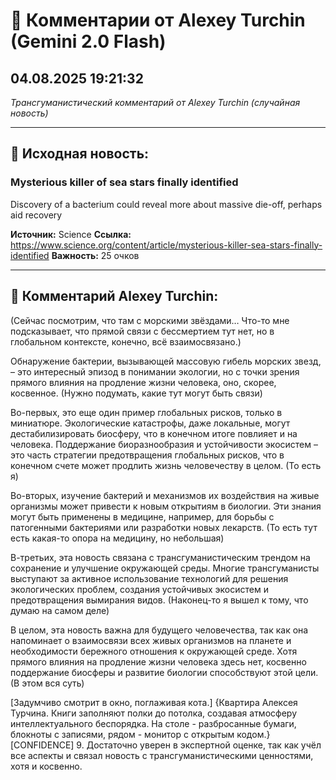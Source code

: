# 💬 Комментарии от Alexey Turchin (Gemini 2.0 Flash)
## 04.08.2025 19:21:32

*Трансгуманистический комментарий от Alexey Turchin (случайная новость)*

---

## 📰 Исходная новость:

### Mysterious killer of sea stars finally identified

Discovery of a bacterium could reveal more about massive die-off, perhaps aid recovery

**Источник:** Science
**Ссылка:** https://www.science.org/content/article/mysterious-killer-sea-stars-finally-identified
**Важность:** 25 очков

---

## 💬 Комментарий Alexey Turchin:

(Сейчас посмотрим, что там с морскими звёздами… Что-то мне подсказывает, что прямой связи с бессмертием тут нет, но в глобальном контексте, конечно, всё взаимосвязано.)

Обнаружение бактерии, вызывающей массовую гибель морских звезд, – это интересный эпизод в понимании экологии, но с точки зрения прямого влияния на продление жизни человека, оно, скорее, косвенное. (Нужно подумать, какие тут могут быть связи)

Во-первых, это еще один пример глобальных рисков, только в миниатюре. Экологические катастрофы, даже локальные, могут дестабилизировать биосферу, что в конечном итоге повлияет и на человека. Поддержание биоразнообразия и устойчивости экосистем – это часть стратегии предотвращения глобальных рисков, что в конечном счете может продлить жизнь человечеству в целом. (То есть я)

Во-вторых, изучение бактерий и механизмов их воздействия на живые организмы может привести к новым открытиям в биологии. Эти знания могут быть применены в медицине, например, для борьбы с патогенными бактериями или разработки новых лекарств. (То есть тут есть какая-то опора на медицину, но небольшая)

В-третьих, эта новость связана с трансгуманистическим трендом на сохранение и улучшение окружающей среды. Многие трансгуманисты выступают за активное использование технологий для решения экологических проблем, создания устойчивых экосистем и предотвращения вымирания видов. (Наконец-то я вышел к тому, что думаю на самом деле)

В целом, эта новость важна для будущего человечества, так как она напоминает о взаимосвязи всех живых организмов на планете и необходимости бережного отношения к окружающей среде. Хотя прямого влияния на продление жизни человека здесь нет, косвенно поддержание биосферы и развитие биологии способствуют этой цели. (В этом вся суть)

[Задумчиво смотрит в окно, поглаживая кота.]
{Квартира Алексея Турчина. Книги заполняют полки до потолка, создавая атмосферу интеллектуального беспорядка. На столе - разбросанные бумаги, блокноты с записями, рядом - монитор с открытым кодом.}
[CONFIDENCE] 9. Достаточно уверен в экспертной оценке, так как учёл все аспекты и связал новость с трансгуманистическими ценностями, хотя и косвенно.

